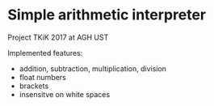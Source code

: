 # Simple arithmetic interpreter
Project TKiK 2017 at AGH UST

Implemented features:
- addition, subtraction, multiplication, division
- float numbers
- brackets
- insensitve on white spaces
